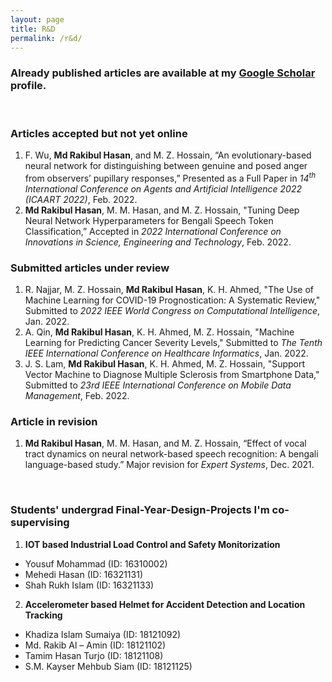 ```yaml
---
layout: page
title: R&D
permalink: /r&d/
---
```


### Already published articles are available at my [Google Scholar](https://scholar.google.com/citations?user=DuCQ8goAAAAJ&hl=en) profile.

&nbsp;

### Articles accepted but not yet online
1. F. Wu, **Md Rakibul Hasan**, and M. Z. Hossain, “An evolutionary-based neural network for distinguishing between genuine and posed anger from observers’ pupillary responses,” Presented as a Full Paper in _14<sup>th</sup> International Conference on Agents and Artificial Intelligence 2022 (ICAART 2022)_, Feb. 2022.
2. **Md Rakibul Hasan**, M. M. Hasan, and M. Z. Hossain, "Tuning Deep Neural Network Hyperparameters for Bengali Speech Token Classification,” Accepted in _2022 International Conference on Innovations in Science, Engineering and Technology_, Feb. 2022. 

### Submitted articles under review
1. R. Najjar, M. Z. Hossain, **Md Rakibul Hasan**, K. H. Ahmed, "The Use of Machine Learning for COVID-19 Prognostication: A Systematic Review," Submitted to _2022 IEEE World Congress on Computational Intelligence_, Jan. 2022.
2. A. Qin, **Md Rakibul Hasan**, K. H. Ahmed, M. Z. Hossain, "Machine Learning for Predicting Cancer Severity Levels," Submitted to _The Tenth IEEE International Conference on Healthcare Informatics_, Jan. 2022.
3. J. S. Lam, **Md Rakibul Hasan**, K. H. Ahmed, M. Z. Hossain, "Support Vector Machine to Diagnose Multiple Sclerosis from Smartphone Data," Submitted to _23rd IEEE International Conference on Mobile Data Management_, Feb. 2022.

### Article in revision
1. **Md Rakibul Hasan**, M. M. Hasan, and M. Z. Hossain, “Effect of vocal tract dynamics on neural network-based speech recognition: A bengali language-based study.” Major revision for _Expert Systems_, Dec. 2021.

&nbsp;

### Students' undergrad Final-Year-Design-Projects I'm co-supervising
1. **IOT based Industrial Load Control and Safety Monitorization**  
 * Yousuf Mohammad (ID: 16310002)
 * Mehedi Hasan (ID: 16321131)
 * Shah Rukh Islam (ID: 16321133)
2. **Accelerometer based Helmet for Accident Detection and Location Tracking**
 * Khadiza Islam Sumaiya (ID: 18121092)
 * Md. Rakib Al – Amin (ID: 18121102)
 * Tamim Hasan Turjo (ID: 18121108)
 * S.M. Kayser Mehbub Siam (ID: 18121125)
